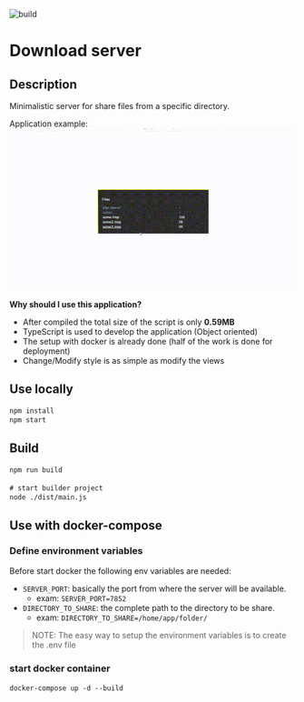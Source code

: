 ![build](https://github.com/wil92/download_server/actions/workflows/node.js.yml/badge.svg?branch=master)

# Download server

## Description

Minimalistic server for share files from a specific directory.

Application example:
![](./extra/download-presentation.GIF)

**Why should I use this application?**

- After compiled the total size of the script is only **0.59MB**
- TypeScript is used to develop the application (Object oriented)
- The setup with docker is already done (half of the work is done for deployment)
- Change/Modify style is as simple as modify the views

## Use locally

```shell
npm install
npm start
```

## Build

```shell
npm run build

# start builder project
node ./dist/main.js
```

## Use with docker-compose

### Define environment variables

Before start docker the following env variables are needed:

- `SERVER_PORT`: basically the port from where the server will be available.
    - exam: `SERVER_PORT=7852`
- `DIRECTORY_TO_SHARE`: the complete path to the directory to be share.
    - exam: `DIRECTORY_TO_SHARE=/home/app/folder/` 

> NOTE: The easy way to setup the environment variables is to create the .env file

### start docker container
```shell
docker-compose up -d --build
```
